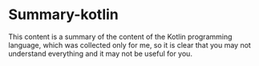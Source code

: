 # Summary-kotlin
This content is a summary of the content of the Kotlin programming language, which was collected only for me, so it is clear that you may not understand everything and it may not be useful for you.
